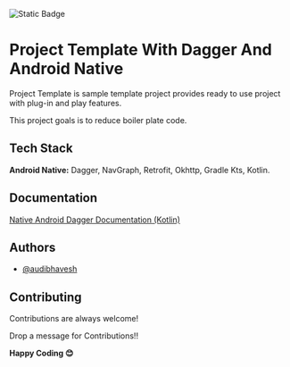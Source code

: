 ![Static Badge](https://img.shields.io/badge/version-v1.0.0-blue)

# Project Template With Dagger And Android Native

Project Template is sample template project provides ready to use project with plug-in and play
features.

This project goals is to reduce boiler plate code.

## Tech Stack

**Android Native:** Dagger, NavGraph, Retrofit, Okhttp, Gradle Kts, Kotlin.

## Documentation

[Native Android Dagger Documentation (Kotlin)](https://docs.google.com/document/d/1IkexO7LMC_QfuaWFF2DGSDxWjjZEMln66IQlvw5AmT8/edit?usp=sharing)

## Authors

- [@audibhavesh](https://github.com/audibhavesh)

## Contributing

Contributions are always welcome!

Drop a message for Contributions!!

**Happy Coding 😊**